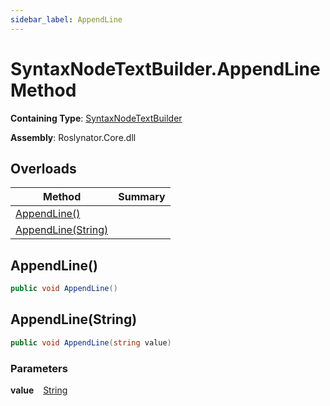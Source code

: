 ```yaml
---
sidebar_label: AppendLine
---
```


# SyntaxNodeTextBuilder\.AppendLine Method

**Containing Type**: [SyntaxNodeTextBuilder](../index.md)

**Assembly**: Roslynator\.Core\.dll

## Overloads

| Method | Summary |
| ------ | ------- |
| [AppendLine()](#3675764689) | |
| [AppendLine(String)](#4020333036) | |

<a id="3675764689"></a>

## AppendLine\(\) 

```csharp
public void AppendLine()
```

<a id="4020333036"></a>

## AppendLine\(String\) 

```csharp
public void AppendLine(string value)
```

### Parameters

**value** &ensp; [String](https://docs.microsoft.com/en-us/dotnet/api/system.string)